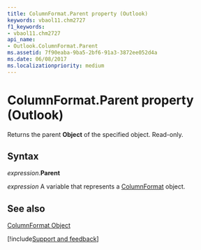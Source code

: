 ```yaml
---
title: ColumnFormat.Parent property (Outlook)
keywords: vbaol11.chm2727
f1_keywords:
- vbaol11.chm2727
api_name:
- Outlook.ColumnFormat.Parent
ms.assetid: 7f90eaba-9ba5-2bf6-91a3-3872ee052d4a
ms.date: 06/08/2017
ms.localizationpriority: medium
---
```



# ColumnFormat.Parent property (Outlook)

Returns the parent **Object** of the specified object. Read-only.


## Syntax

_expression_.**Parent**

_expression_ A variable that represents a [ColumnFormat](Outlook.ColumnFormat.md) object.


## See also


[ColumnFormat Object](Outlook.ColumnFormat.md)

[!include[Support and feedback](~/includes/feedback-boilerplate.md)]